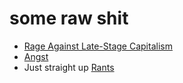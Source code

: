 # some raw shit

- [Rage Against Late-Stage Capitalism][lsc]
- [Angst][]
- Just straight up [Rants][]

[lsc]: edfa6a8f-ba13-42e8-a476-490464764157.md
[Angst]: 462ad06e-1792-433f-a638-ef8084c36217.md
[Rants]: 485c287b-0587-4d0f-841f-cb62e3411efd.md
